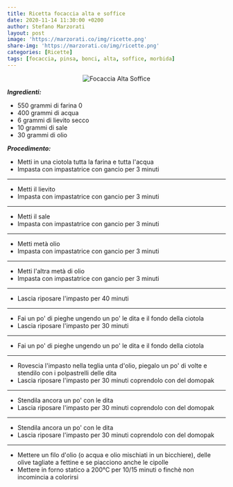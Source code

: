 ```yaml
---
title: Ricetta focaccia alta e soffice
date: 2020-11-14 11:30:00 +0200
author: Stefano Marzorati
layout: post
image: 'https://marzorati.co/img/ricette.png'
share-img: 'https://marzorati.co/img/ricette.png'
categories: [Ricette]
tags: [focaccia, pinsa, bonci, alta, soffice, morbida]
---
```

<center><img src="https://marzorati.co/img/post/focaccia.png" alt="Focaccia Alta Soffice"></center>

***Ingredienti:***

- 550 grammi di farina 0
- 400 grammi di acqua
- 6 grammi di lievito secco
- 10 grammi di sale
- 30 grammi di olio

***Procedimento:***

- Metti in una ciotola tutta la farina e tutta l'acqua
- Impasta con impastatrice con gancio per 3 minuti
---
- Metti il lievito
- Impasta con impastatrice con gancio per 3 minuti
---
- Metti il sale
- Impasta con impastatrice con gancio per 3 minuti
---
- Metti metà olio
- Impasta con impastatrice con gancio per 3 minuti
---
- Metti l'altra metà di olio
- Impasta con impastatrice con gancio per 3 minuti
---
- Lascia riposare l'impasto per 40 minuti
---
- Fai un po' di pieghe ungendo un po' le dita e il fondo della ciotola
- Lascia riposare l'impasto per 30 minuti
---
- Fai un po' di pieghe ungendo un po' le dita e il fondo della ciotola
---
- Rovescia l'impasto nella teglia unta d'olio, piegalo un po' di volte e stendilo con i polpastrelli delle dita
- Lascia riposare l'impasto per 30 minuti coprendolo con del domopak
---
- Stendila ancora un po' con le dita
- Lascia riposare l'impasto per 30 minuti coprendolo con del domopak
---
- Stendila ancora un po' con le dita
- Lascia riposare l'impasto per 30 minuti coprendolo con del domopak
---
- Mettere un filo d'olio (o acqua e olio mischiati in un bicchiere), delle olive tagliate a fettine e se piacciono anche le cipolle
- Mettere in forno statico a 200°C per 10/15 minuti o finchè non incomincia a colorirsi